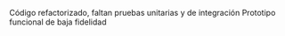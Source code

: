 Código refactorizado, faltan pruebas unitarias y de integración
Prototipo funcional de baja fidelidad
